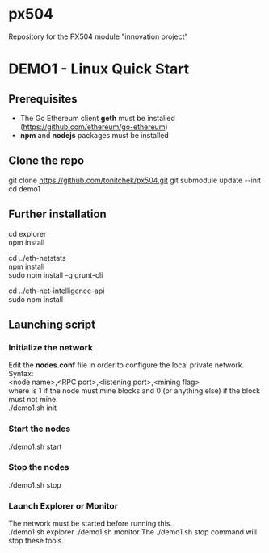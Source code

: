 # px504
Repository for the PX504 module "innovation project"

# DEMO1 - Linux Quick Start

## Prerequisites
- The Go Ethereum client **geth** must be installed (https://github.com/ethereum/go-ethereum)
- **npm** and **nodejs** packages must be installed

## Clone the repo
git clone https://github.com/tonitchek/px504.git
git submodule update --init  
cd demo1  

## Further installation
cd explorer  
npm install

cd ../eth-netstats  
npm install  
sudo npm install -g grunt-cli  

cd ../eth-net-intelligence-api  
sudo npm install

## Launching script
### Initialize the network
Edit the **nodes.conf** file in order to configure the local private network.  
Syntax:  
\<node name\>,\<RPC port\>,\<listening port\>,\<mining flag\>  
where <mining flag> is 1 if the node must mine blocks and 0 (or anything else) if the block must not mine.  
./demo1.sh init

### Start the nodes
./demo1.sh start

### Stop the nodes
./demo1.sh stop

### Launch Explorer or Monitor
The network must be started before running this.  
./demo1.sh explorer
./demo1.sh monitor
The ./demo1.sh stop command will stop these tools.
